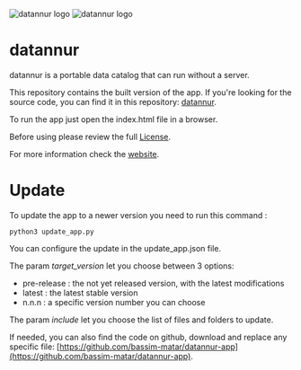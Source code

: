 ![datannur logo](./data/img/main_banner_dark.png#gh-dark-mode-only)
![datannur logo](./data/img/main_banner.png#gh-light-mode-only)

# datannur

datannur is a portable data catalog that can run without a server.

This repository contains the built version of the app.
If you're looking for the source code, you can find it in this repository: [datannur](https://github.com/bassim-matar/datannur).

To run the app just open the index.html file in a browser.

Before using please review the full [License](LICENSE.md).

For more information check the [website](https://datannur.com).

# Update

To update the app to a newer version you need to run this command :

```
python3 update_app.py
```

You can configure the update in the update_app.json file.

The param *target_version* let you choose between 3 options:
- pre-release : the not yet released version, with the latest modifications
- latest : the latest stable version
- n.n.n : a specific version number you can choose

The param *include* let you choose the list of files and folders to update.

If needed, you can also find the code on github, download and replace any specific file: [https://github.com/bassim-matar/datannur-app](https://github.com/bassim-matar/datannur-app).